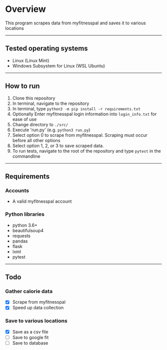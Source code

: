 # Overview #

This program scrapes data from myfitnesspal and saves it to various locations

___

## Tested operating systems ##

- Linux (Linux Mint)
- Windows Subsystem for Linux (WSL Ubuntu)

___

## How to run ##

1. Clone this repository
2. In terminal, navigate to the repository
3. In terminal, type ```python3 -m pip install -r requirements.txt```
4. Optionally Enter myfitnesspal login information into ```login_info.txt``` for ease of use
5. Change directory to ```./src/```
6. Execute 'run.py' (e.g. ```python3 run.py```)
7. Select option 0 to scrape from myfitnesspal. Scraping must occur before all other options
8. Select option 1, 2, or 3 to save scraped data.
9. To run tests, navigate to the root of the repository and type ```pytest``` in the commandline

___

## Requirements ##

### Accounts ###

- A valid myfitnesspal account

### Python libraries ##

- python 3.6+
- beautifulsoup4
- requests
- pandas
- flask
- lxml
- pytest

___

## Todo ##

### Gather calorie data ##

- [x] Scrape from myfitnesspal
- [x] Speed up data collection

### Save to various locations ##

- [x] Save as a csv file
- [ ] Save to google fit
- [ ] Save to database
